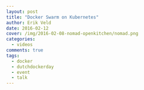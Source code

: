 ```yaml
---
layout: post
title: "Docker Swarm on Kubernetes"
author: Erik Veld
date: 2016-02-12
cover: /img/2016-02-08-nomad-openkitchen/nomad.png
categories:
  - videos
comments: true
tags:
  - docker
  - dutchdockerday
  - event
  - talk
---
```

